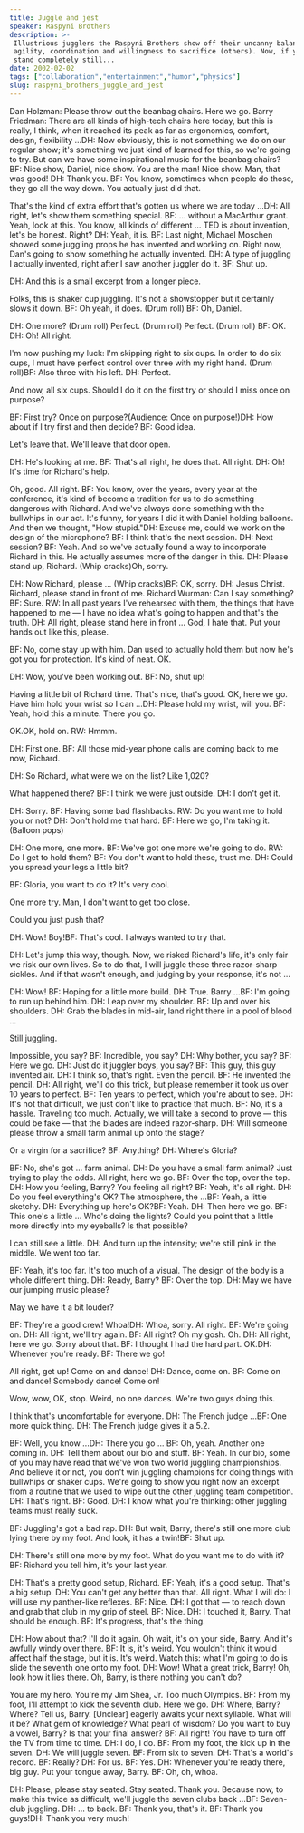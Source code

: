 ```yaml
---
title: Juggle and jest
speaker: Raspyni Brothers
description: >-
 Illustrious jugglers the Raspyni Brothers show off their uncanny balance,
 agility, coordination and willingness to sacrifice (others). Now, if you'll just
 stand completely still...
date: 2002-02-02
tags: ["collaboration","entertainment","humor","physics"]
slug: raspyni_brothers_juggle_and_jest
---
```


Dan Holzman: Please throw out the beanbag chairs. Here we go. Barry Friedman: There are all
kinds of high-tech chairs here today, but this is really, I think, when it reached its
peak as far as ergonomics, comfort, design, flexibility ...DH: Now obviously, this is not
something we do on our regular show; it's something we just kind of learned for this, so
we're going to try. But can we have some inspirational music for the beanbag chairs? BF:
Nice show, Daniel, nice show. You are the man! Nice show. Man, that was good! DH: Thank
you. BF: You know, sometimes when people do those, they go all the way down. You actually
just did that. 

That's the kind of extra effort that's gotten us where we are today ...DH: All right,
let's show them something special. BF: ... without a MacArthur grant. Yeah, look at this.
You know, all kinds of different ... TED is about invention, let's be honest. Right? DH:
Yeah, it is. BF: Last night, Michael Moschen showed some juggling props he has invented and
working on. Right now, Dan's going to show something he actually invented. DH: A type of
juggling I actually invented, right after I saw another juggler do it. BF: Shut up.

DH: And this is a small excerpt from a longer piece.

Folks, this is shaker cup juggling. It's not a showstopper but it certainly slows it
down. BF: Oh yeah, it does. (Drum roll) BF: Oh, Daniel.

DH: One more? (Drum roll) Perfect. (Drum roll) Perfect. (Drum roll) BF: OK. DH: Oh! All
right.

I'm now pushing my luck: I'm skipping right to six cups. In order to do six cups, I must
have perfect control over three with my right hand. (Drum roll)BF: Also three with his
left. DH: Perfect.

And now, all six cups. Should I do it on the first try or should I miss once on purpose?

BF: First try? Once on purpose?(Audience: Once on purpose!)DH: How about if I try first
and then decide? BF: Good idea. 

Let's leave that. We'll leave that door open.

DH: He's looking at me. BF: That's all right, he does that. All right. DH: Oh! It's time for
Richard's help. 

Oh, good. All right. BF: You know, over the years, every year at the conference, it's kind
of become a tradition for us to do something dangerous with Richard. And we've always done
something with the bullwhips in our act. It's funny, for years I did it with Daniel
holding balloons. And then we thought, "How stupid."DH: Excuse me, could we work on the
design of the microphone? BF: I think that's the next session. DH: Next session? BF: Yeah.
And so we've actually found a way to incorporate Richard in this. He actually assumes more
of the danger in this. DH: Please stand up, Richard. (Whip cracks)Oh, sorry.

DH: Now Richard, please ... (Whip cracks)BF: OK, sorry. DH: Jesus Christ. Richard, please
stand in front of me. Richard Wurman: Can I say something? BF: Sure. RW: In all past years
I've rehearsed with them, the things that have happened to me — I have no idea what's
going to happen and that's the truth. DH: All right, please stand here in front ... God, I
hate that. Put your hands out like this, please.

BF: No, come stay up with him. Dan used to actually hold them but now he's got you for
protection. It's kind of neat. OK.

DH: Wow, you've been working out. BF: No, shut up!

Having a little bit of Richard time. That's nice, that's good. OK, here we go. Have him
hold your wrist so I can ...DH: Please hold my wrist, will you. BF: Yeah, hold this a
minute. There you go.

OK.OK, hold on. RW: Hmmm.

DH: First one. BF: All those mid-year phone calls are coming back to me now,
Richard.

DH: So Richard, what were we on the list? Like 1,020?

What happened there? BF: I think we were just outside. DH: I don't get it.

DH: Sorry. BF: Having some bad flashbacks. RW: Do you want me to hold you or not? DH: Don't
hold me that hard. BF: Here we go, I'm taking it. (Balloon pops) 

DH: One more, one more. BF: We've got one more we're going to do. RW: Do I get to hold
them? BF: You don't want to hold these, trust me. DH: Could you spread your legs a little
bit?

BF: Gloria, you want to do it? It's very cool.

One more try. Man, I don't want to get too close.

Could you just push that?

DH: Wow! Boy!BF: That's cool. I always wanted to try that.

DH: Let's jump this way, though. Now, we risked Richard's life, it's only fair we risk our
own lives. So to do that, I will juggle these three razor-sharp sickles. And if that
wasn't enough, and judging by your response, it's not ...

DH: Wow! BF: Hoping for a little more build. DH: True. Barry ...BF: I'm going to run up
behind him. DH: Leap over my shoulder. BF: Up and over his shoulders. DH: Grab the blades in
mid-air, land right there in a pool of blood ...

Still juggling. 

Impossible, you say? BF: Incredible, you say? DH: Why bother, you say? BF: Here we go. DH:
Just do it juggler boys, you say? BF: This guy, this guy invented air. DH: I think so,
that's right. Even the pencil. BF: He invented the pencil. DH: All right, we'll do this
trick, but please remember it took us over 10 years to perfect. BF: Ten years to perfect,
which you're about to see. DH: It's not that difficult, we just don't like to practice that
much. BF: No, it's a hassle. Traveling too much. Actually, we will take a second to prove —
this could be fake — that the blades are indeed razor-sharp. DH: Will someone please throw
a small farm animal up onto the stage?

Or a virgin for a sacrifice? BF: Anything? DH: Where's Gloria? 

BF: No, she's got ... farm animal. DH: Do you have a small farm animal? Just trying to play
the odds. All right, here we go. BF: Over the top, over the top. DH: How you feeling, Barry?
You feeling all right? BF: Yeah, it's all right. DH: Do you feel everything's OK? The
atmosphere, the ...BF: Yeah, a little sketchy. DH: Everything up here's OK?BF: Yeah. DH:
Then here we go. BF: This one's a little ... Who's doing the lights? Could you point that a
little more directly into my eyeballs? Is that possible? 

I can still see a little. DH: And turn up the intensity; we're still pink in the middle. We
went too far. 

BF: Yeah, it's too far. It's too much of a visual. The design of the body is a whole
different thing. DH: Ready, Barry? BF: Over the top. DH: May we have our jumping music
please? 

May we have it a bit louder?

BF: They're a good crew! Whoa!DH: Whoa, sorry. All right. BF: We're going on. DH: All right,
we'll try again. BF: All right? Oh my gosh. Oh. DH: All right, here we go. Sorry about
that. BF: I thought I had the hard part. OK.DH: Whenever you're ready. BF: There we
go!

All right, get up! Come on and dance! DH: Dance, come on. BF: Come on and dance! Somebody
dance! Come on!

Wow, wow, OK, stop. Weird, no one dances. We're two guys doing this. 

I think that's uncomfortable for everyone. DH: The French judge ...BF: One more quick
thing. DH: The French judge gives it a 5.2.

BF: Well, you know ...DH: There you go ... BF: Oh, yeah. Another one coming in. DH: Tell
them about our bio and stuff. BF: Yeah. In our bio, some of you may have read that we've
won two world juggling championships. And believe it or not, you don't win juggling
champions for doing things with bullwhips or shaker cups. We're going to show you right
now an excerpt from a routine that we used to wipe out the other juggling team
competition. DH: That's right. BF: Good. DH: I know what you're thinking: other juggling
teams must really suck.

BF: Juggling's got a bad rap. DH: But wait, Barry, there's still one more club lying there
by my foot. And look, it has a twin!BF: Shut up. 

DH: There's still one more by my foot. What do you want me to do with it? BF: Richard you
tell him, it's your last year. 

DH: That's a pretty good setup, Richard. BF: Yeah, it's a good setup. That's a big
setup. DH: You can't get any better than that. All right. What I will do: I will use my
panther-like reflexes. BF: Nice. DH: I got that — to reach down and grab that club in my
grip of steel. BF: Nice. DH: I touched it, Barry. That should be enough. BF: It's progress,
that's the thing.

DH: How about that? I'll do it again. Oh wait, it's on your side, Barry. And it's awfully
windy over there. BF: It is, it's weird. You wouldn't think it would affect half the stage,
but it is. It's weird. Watch this: what I'm going to do is slide the seventh one onto my
foot. DH: Wow! What a great trick, Barry! Oh, look how it lies there. Oh, Barry, is there
nothing you can't do?

You are my hero. You're my Jim Shea, Jr. Too much Olympics. BF: From my foot, I'll attempt
to kick the seventh club. Here we go. DH: Where, Barry? Where? Tell us, Barry. [Unclear]
eagerly awaits your next syllable. What will it be? What gem of knowledge? What pearl of
wisdom? Do you want to buy a vowel, Barry? Is that your final answer? BF: All right! You
have to turn off the TV from time to time. DH: I do, I do. BF: From my foot, the kick up in
the seven. DH: We will juggle seven. BF: From six to seven. DH: That's a world's record.
BF: Really? DH: For us. BF: Yes. DH: Whenever you're ready there, big guy. Put your tongue
away, Barry. BF: Oh, oh, whoa.

DH: Please, please stay seated. Stay seated. Thank you. Because now, to make this twice as
difficult, we'll juggle the seven clubs back ...BF: Seven-club juggling. DH: ... to
back. BF: Thank you, that's it. BF: Thank you guys!DH: Thank you very much!

<!--
ad_duration=3.33
comment_count=84
event="TED2002"
external_start_time=0
intro_duration=11.82
is_subtitle_required="False"
is_talk_featured="True"
language="en"
language_swap="False"
native_language="en"
number_of_related_talks=6
number_of_speakers=1
number_of_subtitled_videos=20
number_of_tags=4
number_of_talk_download_languages=20
number_of_talk_more_resources=0
number_of_talk_recommendations=0
number_of_talks_take_actions=0
post_ad_duration=0.83
published_timestamp="2008-02-22 01:16:00"
recording_date="2002-02-02"
speaker_description="Jugglers"
speaker_is_published=1
speaker_name="Raspyni Brothers"
speaker_what_others_say="Their show is a wild, uninhibited, fast-moving comedy revue."
talk_name="Juggle and jest"
talks_tags=["collaboration","entertainment","humor","physics"]
url_photo_speaker="https://pe.tedcdn.com/images/ted/31681_254x191.jpg"
url_photo_talk="https://pe.tedcdn.com/images/ted/31686_480x360.jpg"
url_webpage="https://www.ted.com/talks/raspyni_brothers_juggle_and_jest"
video_type_name="TED Stage Talk"
-->